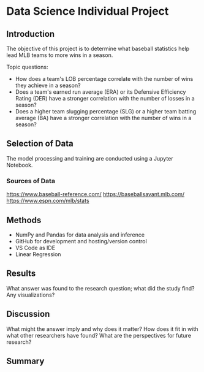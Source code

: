 # Data Science Individual Project

## Introduction
The objective of this project is to determine what baseball statistics help lead MLB teams to more wins in a season.

Topic questions:
- How does a team's LOB percentage correlate with the number of wins they achieve in a season?
- Does a team's earned run average (ERA) or its Defensive Efficiency Rating (DER) have a stronger correlation with the number of losses in a season?
- Does a higher team slugging percentage (SLG) or a higher team batting average (BA) have a stronger correlation with the number of wins in a season?

## Selection of Data
The model processing and training are conducted using a Jupyter Notebook.

### Sources of Data
https://www.baseball-reference.com/
https://baseballsavant.mlb.com/
https://www.espn.com/mlb/stats

## Methods
- NumPy and Pandas for data analysis and inference
- GitHub for development and hosting/version control
- VS Code as IDE
- Linear Regression

## Results
What answer was found to the research question; what did the study find? Any visualizations?

## Discussion
What might the answer imply and why does it matter? How does it fit in with what other researchers have found? What are the perspectives for future research?

## Summary